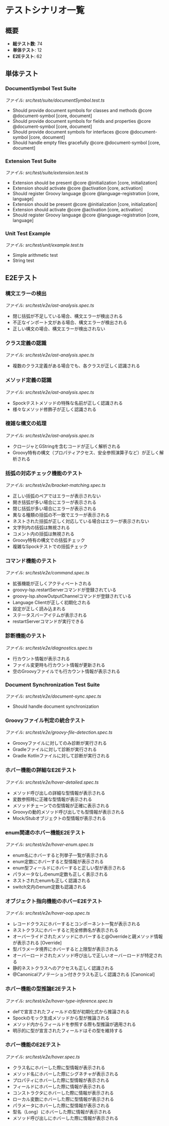 # テストシナリオ一覧

## 概要

- **総テスト数**: 74
- **単体テスト**: 12
- **E2Eテスト**: 62

## 単体テスト

### DocumentSymbol Test Suite
*ファイル: src/test/suite/documentSymbol.test.ts*

- Should provide document symbols for classes and methods @core @document-symbol [core, document]
- Should provide document symbols for fields and properties @core @document-symbol [core, document]
- Should provide document symbols for interfaces @core @document-symbol [core, document]
- Should handle empty files gracefully @core @document-symbol [core, document]

### Extension Test Suite
*ファイル: src/test/suite/extension.test.ts*

- Extension should be present @core @initialization [core, initialization]
- Extension should activate @core @activation [core, activation]
- Should register Groovy language @core @language-registration [core, language]
- Extension should be present @core @initialization [core, initialization]
- Extension should activate @core @activation [core, activation]
- Should register Groovy language @core @language-registration [core, language]

### Unit Test Example
*ファイル: src/test/unit/example.test.ts*

- Simple arithmetic test
- String test

## E2Eテスト

### 構文エラーの検出
*ファイル: src/test/e2e/ast-analysis.spec.ts*

- 閉じ括弧が不足している場合、構文エラーが検出される
- 不正なインポート文がある場合、構文エラーが検出される
- 正しい構文の場合、構文エラーが検出されない

### クラス定義の認識
*ファイル: src/test/e2e/ast-analysis.spec.ts*

- 複数のクラス定義がある場合でも、各クラスが正しく認識される

### メソッド定義の認識
*ファイル: src/test/e2e/ast-analysis.spec.ts*

- Spockテストメソッドの特殊な名前が正しく認識される
- 様々なメソッド修飾子が正しく認識される

### 複雑な構文の処理
*ファイル: src/test/e2e/ast-analysis.spec.ts*

- クロージャとGStringを含むコードが正しく解析される
- Groovy特有の構文（プロパティアクセス、安全参照演算子など）が正しく解析される

### 括弧の対応チェック機能のテスト
*ファイル: src/test/e2e/bracket-matching.spec.ts*

- 正しい括弧のペアではエラーが表示されない
- 開き括弧が多い場合にエラーが表示される
- 閉じ括弧が多い場合にエラーが表示される
- 異なる種類の括弧の不一致でエラーが表示される
- ネストされた括弧が正しく対応している場合はエラーが表示されない
- 文字列内の括弧は無視される
- コメント内の括弧は無視される
- Groovy特有の構文での括弧チェック
- 複雑なSpockテストでの括弧チェック

### コマンド機能のテスト
*ファイル: src/test/e2e/command.spec.ts*

- 拡張機能が正しくアクティベートされる
- groovy-lsp.restartServerコマンドが登録されている
- groovy-lsp.showOutputChannelコマンドが登録されている
- Language Clientが正しく初期化される
- 設定が正しく読み込まれる
- ステータスバーアイテムが表示される
- restartServerコマンドが実行できる

### 診断機能のテスト
*ファイル: src/test/e2e/diagnostics.spec.ts*

- 行カウント情報が表示される
- ファイル変更時も行カウント情報が更新される
- 空のGroovyファイルでも行カウント情報が表示される

### Document Synchronization Test Suite
*ファイル: src/test/e2e/document-sync.spec.ts*

- Should handle document synchronization

### Groovyファイル判定の統合テスト
*ファイル: src/test/e2e/groovy-file-detection.spec.ts*

- Groovyファイルに対してのみ診断が実行される
- Gradleファイルに対して診断が実行される
- Gradle Kotlinファイルに対して診断が実行される

### ホバー機能の詳細なE2Eテスト
*ファイル: src/test/e2e/hover-detailed.spec.ts*

- メソッド呼び出しの詳細な型情報が表示される
- 変数参照時に正確な型情報が表示される
- メソッドチェーンでの型情報が正確に表示される
- Groovyの動的メソッド呼び出しでも型情報が表示される
- Mock/Stubオブジェクトの型情報が表示される

### enum関連のホバー機能E2Eテスト
*ファイル: src/test/e2e/hover-enum.spec.ts*

- enum名にホバーすると列挙子一覧が表示される
- enum定数にホバーすると型情報が表示される
- enum型フィールドにホバーすると正しい型が表示される
- パラメータなしのenum定数も正しく表示される
- ネストされたenumも正しく認識される
- switch文内のenum定数も認識される

### オブジェクト指向機能のホバーE2Eテスト
*ファイル: src/test/e2e/hover-oop.spec.ts*

- レコードクラスにホバーするとコンポーネント一覧が表示される
- ネストクラスにホバーすると完全修飾名が表示される
- オーバーライドされたメソッドにホバーすると@Overrideと親メソッド情報が表示される [Override]
- 型パラメータ境界にホバーすると上限型が表示される
- オーバーロードされたメソッド呼び出しで正しいオーバーロードが特定される
- 静的ネストクラスへのアクセスも正しく認識される
- @Canonicalアノテーション付きクラスも正しく認識される [Canonical]

### ホバー機能の型推論E2Eテスト
*ファイル: src/test/e2e/hover-type-inference.spec.ts*

- defで宣言されたフィールドの型が初期化式から推論される
- Spockのモック生成メソッドから型が推論される
- メソッド内からフィールドを参照する際も型推論が適用される
- 明示的に型が宣言されたフィールドはその型を維持する

### ホバー機能のE2Eテスト
*ファイル: src/test/e2e/hover.spec.ts*

- クラス名にホバーした際に型情報が表示される
- メソッド名にホバーした際にシグネチャが表示される
- プロパティにホバーした際に型情報が表示される
- フィールドにホバーした際に情報が表示される
- コンストラクタにホバーした際に情報が表示される
- ローカル変数にホバーした際に型情報が表示される
- パラメータにホバーした際に型情報が表示される
- 型名（Long）にホバーした際に情報が表示される
- メソッド呼び出しにホバーした際に情報が表示される


